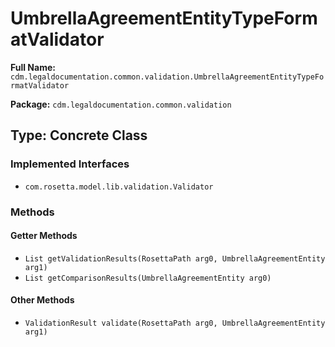 # UmbrellaAgreementEntityTypeFormatValidator

**Full Name:** `cdm.legaldocumentation.common.validation.UmbrellaAgreementEntityTypeFormatValidator`

**Package:** `cdm.legaldocumentation.common.validation`

## Type: Concrete Class

### Implemented Interfaces

- `com.rosetta.model.lib.validation.Validator`

### Methods

#### Getter Methods

- `List getValidationResults(RosettaPath arg0, UmbrellaAgreementEntity arg1)`
- `List getComparisonResults(UmbrellaAgreementEntity arg0)`

#### Other Methods

- `ValidationResult validate(RosettaPath arg0, UmbrellaAgreementEntity arg1)`

